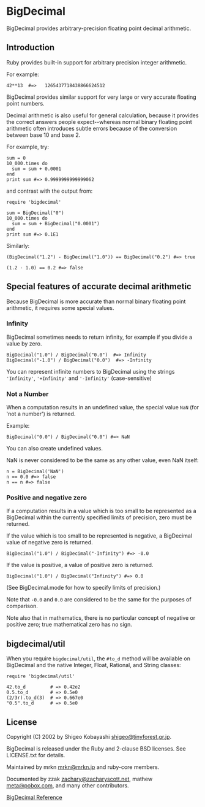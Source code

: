 # BigDecimal

BigDecimal provides arbitrary-precision floating point decimal arithmetic.

## Introduction

Ruby provides built-in support for arbitrary precision integer arithmetic.

For example:

    42**13  #=>   1265437718438866624512

BigDecimal provides similar support for very large or very accurate floating
point numbers.

Decimal arithmetic is also useful for general calculation, because it provides
the correct answers people expect--whereas normal binary floating point
arithmetic often introduces subtle errors because of the conversion between
base 10 and base 2.

For example, try:

    sum = 0
    10_000.times do
      sum = sum + 0.0001
    end
    print sum #=> 0.9999999999999062

and contrast with the output from:

    require 'bigdecimal'

    sum = BigDecimal("0")
    10_000.times do
      sum = sum + BigDecimal("0.0001")
    end
    print sum #=> 0.1E1

Similarly:

    (BigDecimal("1.2") - BigDecimal("1.0")) == BigDecimal("0.2") #=> true

    (1.2 - 1.0) == 0.2 #=> false

## Special features of accurate decimal arithmetic

Because BigDecimal is more accurate than normal binary floating point
arithmetic, it requires some special values.

### Infinity

BigDecimal sometimes needs to return infinity, for example if you divide a
value by zero.

    BigDecimal("1.0") / BigDecimal("0.0")  #=> Infinity
    BigDecimal("-1.0") / BigDecimal("0.0")  #=> -Infinity

You can represent infinite numbers to BigDecimal using the strings
`'Infinity'`, `'+Infinity'` and `'-Infinity'` (case-sensitive)

### Not a Number

When a computation results in an undefined value, the special value `NaN` (for
'not a number') is returned.

Example:

    BigDecimal("0.0") / BigDecimal("0.0") #=> NaN

You can also create undefined values.

NaN is never considered to be the same as any other value, even NaN itself:

    n = BigDecimal('NaN')
    n == 0.0 #=> false
    n == n #=> false

### Positive and negative zero

If a computation results in a value which is too small to be represented as a
BigDecimal within the currently specified limits of precision, zero must be
returned.

If the value which is too small to be represented is negative, a BigDecimal
value of negative zero is returned.

    BigDecimal("1.0") / BigDecimal("-Infinity") #=> -0.0

If the value is positive, a value of positive zero is returned.

    BigDecimal("1.0") / BigDecimal("Infinity") #=> 0.0

(See BigDecimal.mode for how to specify limits of precision.)

Note that `-0.0` and `0.0` are considered to be the same for the purposes of
comparison.

Note also that in mathematics, there is no particular concept of negative or
positive zero; true mathematical zero has no sign.

## bigdecimal/util

When you require `bigdecimal/util`, the `#to_d` method will be available on
BigDecimal and the native Integer, Float, Rational, and String classes:

    require 'bigdecimal/util'

    42.to_d         # => 0.42e2
    0.5.to_d        # => 0.5e0
    (2/3r).to_d(3)  # => 0.667e0
    "0.5".to_d      # => 0.5e0

## License

Copyright (C) 2002 by Shigeo Kobayashi <shigeo@tinyforest.gr.jp>.

BigDecimal is released under the Ruby and 2-clause BSD licenses. See
LICENSE.txt for details.

Maintained by mrkn <mrkn@mrkn.jp> and ruby-core members.

Documented by zzak <zachary@zacharyscott.net>, mathew <meta@pobox.com>, and
many other contributors.

[BigDecimal Reference](https://ruby-doc.org/stdlib-2.5.0/libdoc/bigdecimal/rdoc/BigDecimal.html)